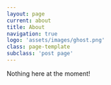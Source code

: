 ```yaml
---
layout: page
current: about
title: About
navigation: true
logo: 'assets/images/ghost.png'
class: page-template
subclass: 'post page'
---
```


Nothing here at the moment!
